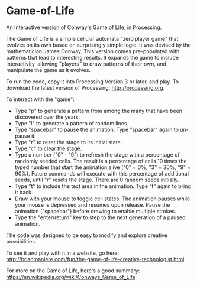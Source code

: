# Game-of-Life
An Interactive version of Conway's Game of Life, in Processing.

The Game of Life is a simple cellular automata "zero player game" that evolves on its own based on surprisingly simple logic.  It was devised by the mathematician James Conway.  This version comes pre-populated with patterns that lead to interesting results.  It expands the game to include interactivity, allowing "players" to draw patterns of their own, and manipulate the game as it evolves.

To run the code, copy it into Processing Version 3 or later, and play.  To download the latest version of Processing: http://processing.org.

To interact with the "game":

- Type "p" to generate a pattern from among the many that have been discovered over the years.
- Type "l" to generate a pattern of random lines.
- Type "spacebar" to pause the animation. Type "spacebar" again to un-pause it.
- Type "r" to reset the stage to its initial state.
- Type "c" to clear the stage.
- Type a number ("0" - "9") to refresh the stage with a percentage of randomly seeded cells.  The result is a percentage of cells 10 times the typed number that start the animation alive ("0" = 0%, "3" = 30%, "9" = 90%).  Future commands will execute with this percentage of additional seeds, until "r" resets the stage. There are 0 random seeds initially.
- Type "t" to include the text area in the animation.  Type "t" again to bring it back.
- Draw with your mouse to toggle cell states.  The animation pauses while your mouse is depressed and resumes upon release.  Pause the animation ("spacebar") before drawing to enable multiple strokes.
- Type the "enter/return" key to step to the next generation of a paused animation.

The code was designed to be easy to modify and explore creative possibilities.

To see it and play with it in a website, go here:
http://brianmaniere.com/fun/the-game-of-life-creative-technologist.html

For more on the Game of Life, here's a good summary:
https://en.wikipedia.org/wiki/Conways_Game_of_Life

